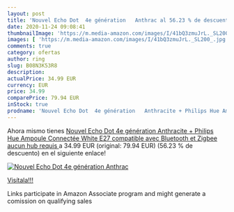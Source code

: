 ```yaml
---
layout: post
title: 'Nouvel Echo Dot  4e génération   Anthrac al 56.23 % de descuento'
date: 2020-11-24 09:08:41
thumbnailImage: 'https://m.media-amazon.com/images/I/41bQ3zmuJrL._SL200_.jpg'
images: [ 'https://m.media-amazon.com/images/I/41bQ3zmuJrL._SL200_.jpg' ]
comments: true
category: ofertas
author: ring
slug: B08N3K53R8
description:
actualPrice: 34.99 EUR
currency: EUR
price: 34.99
comparePrice: 79.94 EUR
inStock: true
prodname: 'Nouvel Echo Dot  4e génération   Anthracite + Philips Hue Ampoule Connectée White  E27   compatible avec Bluetooth et Zigbee  aucun hub requis '
---
```


Ahora mismo tienes [Nouvel Echo Dot  4e génération   Anthracite + Philips Hue Ampoule Connectée White  E27   compatible avec Bluetooth et Zigbee  aucun hub requis ](https://www.amazon.fr/dp/B08N3K53R8/?tag=tolees0d-21) a 34.99 EUR (original: 79.94 EUR) (56.23 %  de descuento) en el siguiente enlace!

[![Nouvel Echo Dot  4e génération   Anthrac](https://m.media-amazon.com/images/I/41bQ3zmuJrL._SL200_.jpg)](https://www.amazon.fr/dp/B08N3K53R8/?tag=tolees0d-21)

[Visítala!!!](https://www.amazon.fr/dp/B08N3K53R8/?tag=tolees0d-21)

Links participate in Amazon Associate program and might generate a comission on qualifying sales
